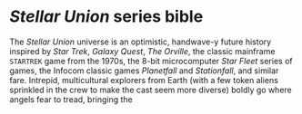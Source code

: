 # *Stellar Union* series bible

The *Stellar Union* universe is an optimistic, handwave-y future history inspired by *Star Trek*, *Galaxy Quest*, *The Orville*,  the classic mainframe `STARTREK` game from the 1970s, the 8-bit microcomputer *Star Fleet* series of games, the Infocom classic games *Planetfall* and *Stationfall*, and similar fare. Intrepid, multicultural explorers from Earth (with a few token aliens sprinkled in the crew to make the cast seem more diverse) boldly go where angels fear to tread, bringing the 
<!--stackedit_data:
eyJoaXN0b3J5IjpbNDE0NzE5Nzg2LDk3MjcyNDA3NiwyMTMwMT
E2MzAsMzc0MzEzNjUwXX0=
-->
